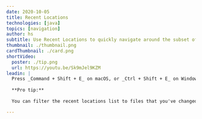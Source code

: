 ```yaml
---
date: 2020-10-05
title: Recent Locations
technologies: [java]
topics: [navigation]
author: hs
subtitle: Use Recent Locations to quickly navigate around the subset of the codebase that you're working in.
thumbnail: ./thumbnail.png
cardThumbnail: ./card.png
shortVideo:
  poster: ./tip.png
  url: https://youtu.be/Sk9mJel9KZM
leadin: |
  Press _Command + Shift + E_ on macOS, or _Ctrl + Shift + E_ on Windows/Linux to view your recent locations.
  
  **Pro tip:**
  
  You can filter the recent locations list to files that you've changed by using the same shortcut again.

---
```

